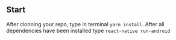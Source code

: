 ## Start

After clonning your repo, type in terminal ```yarn install```. After all dependencies have been installed type ```react-native run-android ```
